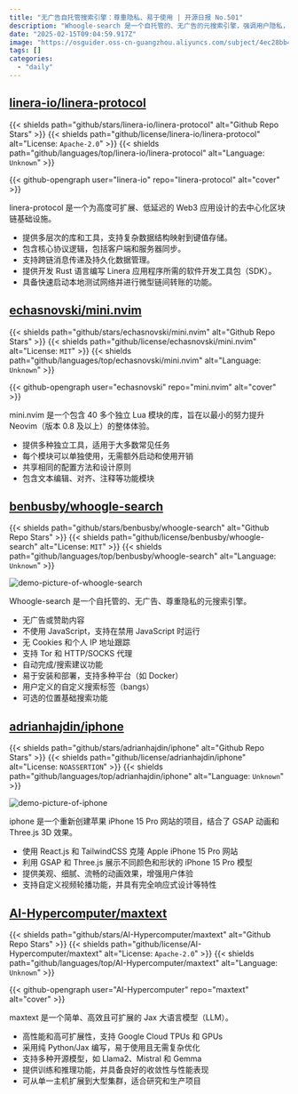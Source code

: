 ```yaml
---
title: "无广告自托管搜索引擎：尊重隐私、易于使用 | 开源日报 No.501"
description: "Whoogle-search 是一个自托管的、无广告的元搜索引擎，强调用户隐私，支持无 JavaScript 运行、无 Cookies 及 IP 跟踪，兼容 Tor 和代理，具备搜索建议、易于安装及自定义搜索标签的功能。"
date: "2025-02-15T09:04:59.917Z"
image: "https://osguider.oss-cn-guangzhou.aliyuncs.com/subject/4ec28bb4110fa7a75c8772cc897c7255.png"
tags: []
categories:
  - "daily"
---
```


## [linera-io/linera-protocol](https://github.com/linera-io/linera-protocol)

{{< shields path="github/stars/linera-io/linera-protocol" alt="Github Repo Stars" >}} {{< shields path="github/license/linera-io/linera-protocol" alt="License: `Apache-2.0`" >}} {{< shields path="github/languages/top/linera-io/linera-protocol" alt="Language: `Unknown`" >}}

{{< github-opengraph user="linera-io" repo="linera-protocol" alt="cover" >}}

linera-protocol 是一个为高度可扩展、低延迟的 Web3 应用设计的去中心化区块链基础设施。

- 提供多层次的库和工具，支持复杂数据结构映射到键值存储。
- 包含核心协议逻辑，包括客户端和服务器同步。
- 支持跨链消息传递及持久化数据管理。
- 提供开发 Rust 语言编写 Linera 应用程序所需的软件开发工具包（SDK）。
- 具备快速启动本地测试网络并进行微型链间转账的功能。
  
## [echasnovski/mini.nvim](https://github.com/echasnovski/mini.nvim)

{{< shields path="github/stars/echasnovski/mini.nvim" alt="Github Repo Stars" >}} {{< shields path="github/license/echasnovski/mini.nvim" alt="License: `MIT`" >}} {{< shields path="github/languages/top/echasnovski/mini.nvim" alt="Language: `Unknown`" >}}

{{< github-opengraph user="echasnovski" repo="mini.nvim" alt="cover" >}}

mini.nvim 是一个包含 40 多个独立 Lua 模块的库，旨在以最小的努力提升 Neovim（版本 0.8 及以上）的整体体验。

- 提供多种独立工具，适用于大多数常见任务
- 每个模块可以单独使用，无需额外启动和使用开销
- 共享相同的配置方法和设计原则
- 包含文本编辑、对齐、注释等功能模块
  
## [benbusby/whoogle-search](https://github.com/benbusby/whoogle-search)

{{< shields path="github/stars/benbusby/whoogle-search" alt="Github Repo Stars" >}} {{< shields path="github/license/benbusby/whoogle-search" alt="License: `MIT`" >}} {{< shields path="github/languages/top/benbusby/whoogle-search" alt="Language: `Unknown`" >}}

![demo-picture-of-whoogle-search](https://static.osguider.com/subject/github/benbusby/whoogle-search/dfee7b93ac50a209ab915437187e9df6.png)

Whoogle-search 是一个自托管的、无广告、尊重隐私的元搜索引擎。

- 无广告或赞助内容
- 不使用 JavaScript，支持在禁用 JavaScript 时运行
- 无 Cookies 和个人 IP 地址跟踪
- 支持 Tor 和 HTTP/SOCKS 代理
- 自动完成/搜索建议功能
- 易于安装和部署，支持多种平台（如 Docker）
- 用户定义的自定义搜索标签（bangs）
- 可选的位置基础搜索功能
  
## [adrianhajdin/iphone](https://github.com/adrianhajdin/iphone)

{{< shields path="github/stars/adrianhajdin/iphone" alt="Github Repo Stars" >}} {{< shields path="github/license/adrianhajdin/iphone" alt="License: `NOASSERTION`" >}} {{< shields path="github/languages/top/adrianhajdin/iphone" alt="Language: `Unknown`" >}}

![demo-picture-of-iphone](https://static.osguider.com/subject/github/adrianhajdin/iphone/e24d3608306a2f9a841ecb2ca9597880.png)

iphone 是一个重新创建苹果 iPhone 15 Pro 网站的项目，结合了 GSAP 动画和 Three.js 3D 效果。

- 使用 React.js 和 TailwindCSS 克隆 Apple iPhone 15 Pro 网站
- 利用 GSAP 和 Three.js 展示不同颜色和形状的 iPhone 15 Pro 模型
- 提供美观、细腻、流畅的动画效果，增强用户体验
- 支持自定义视频轮播功能，并具有完全响应式设计等特性
  
## [AI-Hypercomputer/maxtext](https://github.com/AI-Hypercomputer/maxtext)

{{< shields path="github/stars/AI-Hypercomputer/maxtext" alt="Github Repo Stars" >}} {{< shields path="github/license/AI-Hypercomputer/maxtext" alt="License: `Apache-2.0`" >}} {{< shields path="github/languages/top/AI-Hypercomputer/maxtext" alt="Language: `Unknown`" >}}

{{< github-opengraph user="AI-Hypercomputer" repo="maxtext" alt="cover" >}}

maxtext 是一个简单、高效且可扩展的 Jax 大语言模型（LLM）。

- 高性能和高可扩展性，支持 Google Cloud TPUs 和 GPUs
- 采用纯 Python/Jax 编写，易于使用且无需复杂优化
- 支持多种开源模型，如 Llama2、Mistral 和 Gemma
- 提供训练和推理功能，并具备良好的收敛性与性能表现
- 可从单一主机扩展到大型集群，适合研究和生产项目
  
